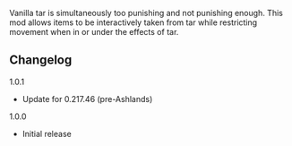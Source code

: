 Vanilla tar is simultaneously too punishing and not punishing enough. This mod allows items to be interactively taken from tar while restricting movement when in or under the effects of tar.

## Changelog

1.0.1

- Update for 0.217.46 (pre-Ashlands)

1.0.0

- Initial release

